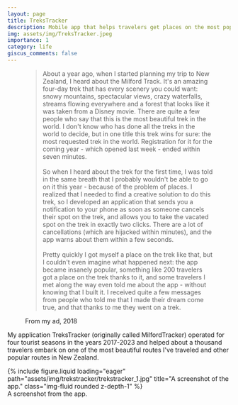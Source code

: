 ```yaml
---
layout: page
title: TreksTracker
description: Mobile app that helps travelers get places on the most popular treks in New Zealand.
img: assets/img/TreksTracker.jpeg
importance: 1
category: life
giscus_comments: false
---
```


<figure>
<blockquote>About a year ago, when I started planning my trip to New Zealand, I heard about the Milford Track. It's an amazing four-day trek that has every scenery you could want: snowy mountains, spectacular views, crazy waterfalls, streams flowing everywhere and a forest that looks like it was taken from a Disney movie. There are quite a few people who say that this is the most beautiful trek in the world. I don't know who has done all the treks in the world to decide, but in one title this trek wins for sure: the most requested trek in the world. Registration for it for the coming year - which opened last week - ended within seven minutes. <br><br>
So when I heard about the trek for the first time, I was told in the same breath that I probably wouldn't be able to go on it this year - because of the problem of places. I realized that I needed to find a creative solution to do this trek, so I developed an application that sends you a notification to your phone as soon as someone cancels their spot on the trek, and allows you to take the vacated spot on the trek in exactly two clicks. There are a lot of cancellations (which are hijacked within minutes), and the app warns about them within a few seconds.<br><br>
Pretty quickly I got myself a place on the trek like that, but I couldn't even imagine what happened next: the app became insanely popular, something like 200 travelers got a place on the trek thanks to it, and some travelers I met along the way even told me about the app - without knowing that I built it. I received quite a few messages from people who told me that I made their dream come true, and that thanks to me they went on a trek.</blockquote>
<figcaption>From my ad, 2018</figcaption></figure>

My application TreksTracker (originally called MilfordTracker) operated for four tourist seasons in the years 2017-2023 and helped about a thousand travelers embark on one of the most beautiful routes I've traveled and other popular routes in New Zealand.

<div class="row">
    <div class="col-sm mt-3 mt-md-0">
        <!-- {% include figure.liquid loading="eager" path="assets/img/travel_or_trouble_screenshots/screenshot2.png" title="example image" class="img-fluid rounded z-depth-1" %} -->
    </div>
    <div class="col-sm mt-3 mt-md-0">
        {% include figure.liquid loading="eager" path="assets/img/trekstracker/trekstracker_1.jpg" title="A screenshot of the app." class="img-fluid rounded z-depth-1" %}
    </div>
    <div class="col-sm mt-3 mt-md-0">
        <!-- {% include figure.liquid loading="eager" path="assets/img/travel_or_trouble_screenshots/screenshot3.png" title="example image" class="img-fluid rounded z-depth-1" %} -->
    </div>
</div>
<div class="caption">
    A screenshot from the app.
</div>